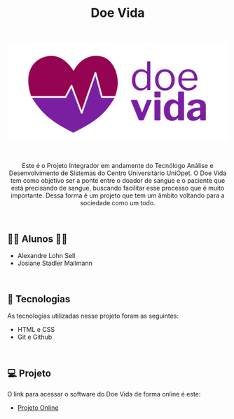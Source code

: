 <h1 align="center"> Doe Vida </h1>

<br>

![Logo Doe Vida](assets/logo_doevida_fundobranco.png)

<br>

<p align="center"> Este é o Projeto Integrador em andamente do Tecnólogo Análise e Desenvolvimento de Sistemas do Centro Universitário UniOpet. O Doe Vida tem como objetivo ser a ponte entre o doador de sangue e o paciente que está precisando de sangue, buscando facilitar esse processo que é muito importante. Dessa forma é um projeto que tem um âmbito voltando para a sociedade como um todo.</p>

<br>

## 👨‍🎓 Alunos 👩‍🎓 

- Alexandre Lohn Sell
- Josiane Stadler Mallmann

<br>

## 🚀 Tecnologias

As tecnologias utilizadas nesse projeto foram as seguintes:

- HTML e CSS
- Git e Github

<br>

## 💻 Projeto

O link para acessar o software do Doe Vida de forma online é este:

- [Projeto Online](https://aleelohn.github.io/doe-vida/)